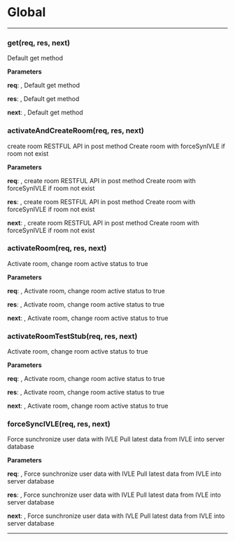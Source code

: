 # Global





* * *

### get(req, res, next) 

Default get method

**Parameters**

**req**: , Default get method

**res**: , Default get method

**next**: , Default get method



### activateAndCreateRoom(req, res, next) 

create room RESTFUL API in post method
Create room with forceSynIVLE if room not exist

**Parameters**

**req**: , create room RESTFUL API in post method
Create room with forceSynIVLE if room not exist

**res**: , create room RESTFUL API in post method
Create room with forceSynIVLE if room not exist

**next**: , create room RESTFUL API in post method
Create room with forceSynIVLE if room not exist



### activateRoom(req, res, next) 

Activate room, change room active status to true

**Parameters**

**req**: , Activate room, change room active status to true

**res**: , Activate room, change room active status to true

**next**: , Activate room, change room active status to true



### activateRoomTestStub(req, res, next) 

Activate room, change room active status to true

**Parameters**

**req**: , Activate room, change room active status to true

**res**: , Activate room, change room active status to true

**next**: , Activate room, change room active status to true



### forceSyncIVLE(req, res, next) 

Force sunchronize user data with IVLE
Pull latest data from IVLE into server database

**Parameters**

**req**: , Force sunchronize user data with IVLE
Pull latest data from IVLE into server database

**res**: , Force sunchronize user data with IVLE
Pull latest data from IVLE into server database

**next**: , Force sunchronize user data with IVLE
Pull latest data from IVLE into server database




* * *










